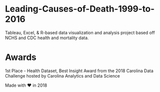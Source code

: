 # Leading-Causes-of-Death-1999-to-2016
Tableau, Excel, & R-based data visualization and analysis project based off NCHS and CDC health and mortality data.

# Awards
1st Place - Health Dataset, Best Insight Award from the 2018 Carolina Data Challenge hosted by Carolina Analytics and Data Science

Made with ❤ in 2018

